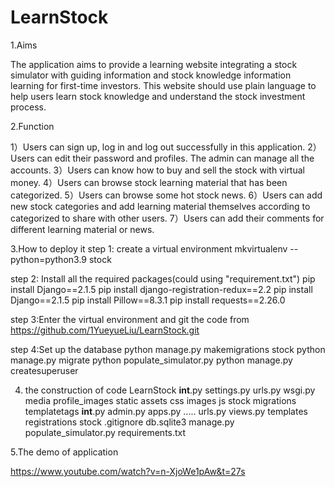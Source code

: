 # LearnStock

1.Aims

The application aims to provide a learning website integrating a stock simulator with guiding information 
and stock knowledge information learning for first-time investors. This website should use plain language 
to help users learn stock knowledge and understand the stock investment process.


2.Function

1）Users can sign up, log in and log out successfully in this application. 
2）Users can edit their password and profiles. The admin can manage all the accounts.
3）Users can know how to buy and sell the stock with virtual money. 
4）Users can browse stock learning material that has been categorized. 
5）Users can browse some hot stock news.
6）Users can add new stock categories and add learning material themselves according to categorized to share with other users.
7）Users can add their comments for different learning material or news.

3.How to deploy it
step 1: create a virtual environment
      mkvirtualenv --python=python3.9 stock
      
step 2: Install all the required packages(could using "requirement.txt")
      pip install Django==2.1.5
      pip install django-registration-redux==2.2
      pip install Django==2.1.5
      pip install Pillow==8.3.1
      pip install requests==2.26.0
      
step 3:Enter the virtual environment and git the code from
       https://github.com/1YueyueLiu/LearnStock.git
       
step 4:Set up the database
        python manage.py makemigrations stock
        python manage.py migrate
        python populate_simulator.py
        python manage.py createsuperuser
        
 4. the construction of code
    LearnStock
         __int__.py
         settings.py
         urls.py
         wsgi.py
    media
        profile_images
    static
        assets
        css
        images
        js
    stock
         migrations
         templatetags
         __int__.py
         admin.py
         apps.py
         .....
         urls.py
         views.py
     templates
         registrations
         stock
     .gitignore
     db.sqlite3
     manage.py
     populate_simulator.py
     requirements.txt
     
 5.The demo of application
 
 https://www.youtube.com/watch?v=n-XjoWe1pAw&t=27s
      
         
     
         
    
       
      
